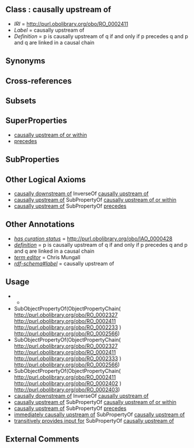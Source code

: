 
## Class : causally upstream of

 * *IRI* = http://purl.obolibrary.org/obo/RO_0002411
 * *Label* = causally upstream of
 * *Definition* = p is causally upstream of q if and only if p precedes q and p and q are linked in a causal chain

## Synonyms


## Cross-references


## Subsets


## SuperProperties

 * [causally upstream of or within](../../RO/18/RO_0002418.md)
 * [precedes](../../BFO/63/BFO_0000063.md)

## SubProperties


## Other Logical Axioms

 * [causally downstream of](../../RO/04/RO_0002404.md) InverseOf [causally upstream of](../../RO/11/RO_0002411.md)
 * [causally upstream of](../../RO/11/RO_0002411.md) SubPropertyOf [causally upstream of or within](../../RO/18/RO_0002418.md)
 * [causally upstream of](../../RO/11/RO_0002411.md) SubPropertyOf [precedes](../../BFO/63/BFO_0000063.md)

## Other Annotations

 * *[has curation status](../../IAO/14/IAO_0000114.md)* = http://purl.obolibrary.org/obo/IAO_0000428
 * *[definition](../../IAO/15/IAO_0000115.md)* = p is causally upstream of q if and only if p precedes q and p and q are linked in a causal chain
 * *[term editor](../../IAO/17/IAO_0000117.md)* = Chris Mungall
 * *[rdf-schema#label](../../el/rdf-schema#label.md)* = causally upstream of

## Usage

 * -
 * SubObjectPropertyOf(ObjectPropertyChain( <http://purl.obolibrary.org/obo/RO_0002327> <http://purl.obolibrary.org/obo/RO_0002411> <http://purl.obolibrary.org/obo/RO_0002233> ) <http://purl.obolibrary.org/obo/RO_0002566>)
 * SubObjectPropertyOf(ObjectPropertyChain( <http://purl.obolibrary.org/obo/RO_0002327> <http://purl.obolibrary.org/obo/RO_0002411> <http://purl.obolibrary.org/obo/RO_0002333> ) <http://purl.obolibrary.org/obo/RO_0002566>)
 * SubObjectPropertyOf(ObjectPropertyChain( <http://purl.obolibrary.org/obo/RO_0002411> <http://purl.obolibrary.org/obo/RO_0002402> ) <http://purl.obolibrary.org/obo/RO_0002403>)
 * [causally downstream of](../../RO/04/RO_0002404.md) InverseOf [causally upstream of](../../RO/11/RO_0002411.md)
 * [causally upstream of](../../RO/11/RO_0002411.md) SubPropertyOf [causally upstream of or within](../../RO/18/RO_0002418.md)
 * [causally upstream of](../../RO/11/RO_0002411.md) SubPropertyOf [precedes](../../BFO/63/BFO_0000063.md)
 * [immediately causally upstream of](../../RO/12/RO_0002412.md) SubPropertyOf [causally upstream of](../../RO/11/RO_0002411.md)
 * [transitively provides input for](../../RO/14/RO_0002414.md) SubPropertyOf [causally upstream of](../../RO/11/RO_0002411.md)

## External Comments

